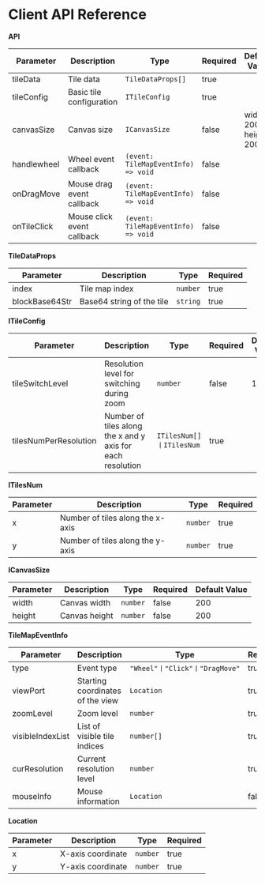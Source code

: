 # Client API Reference
**API**

| Parameter   | Description                | Type                                | Required | Default Value           |
| ----------- | -------------------------- | ----------------------------------- | -------- | ----------------------- |
| tileData    | Tile data                  | `TileDataProps[]`                   | true     |                         |
| tileConfig  | Basic tile configuration   | `ITileConfig`                       | true     |                         |
| canvasSize  | Canvas size                | `ICanvasSize`                       | false    | width: 200, height: 200 |
| handlewheel | Wheel event callback       | `(event: TileMapEventInfo) => void` | false    |                         |
| onDragMove  | Mouse drag event callback  | `(event: TileMapEventInfo) => void` | false    |                         |
| onTileClick | Mouse click event callback | `(event: TileMapEventInfo) => void` | false    |                         |

**TileDataProps**

| Parameter      | Description               | Type     | Required |
| -------------- | ------------------------- | -------- | -------- |
| index          | Tile map index            | `number` | true     |
| blockBase64Str | Base64 string of the tile | `string` | true     |

**ITileConfig**

| Parameter             | Description                                                | Type                     | Required | Default Value |
| --------------------- | ---------------------------------------------------------- | ------------------------ | -------- | ------------- |
| tileSwitchLevel       | Resolution level for switching during zoom                 | `number`                 | false    | 1             |
| tilesNumPerResolution | Number of tiles along the x and y axis for each resolution | `ITilesNum[]丨ITilesNum` | true     |               |

**ITilesNum**

| Parameter | Description                      | Type     | Required |
| --------- | -------------------------------- | -------- | -------- |
| x         | Number of tiles along the x-axis | `number` | true     |
| y         | Number of tiles along the y-axis | `number` | true     |

**ICanvasSize**

| Parameter | Description   | Type     | Required | Default Value |
| --------- | ------------- | -------- | -------- | ------------- |
| width     | Canvas width  | `number` | false    | 200           |
| height    | Canvas height | `number` | false    | 200           |

**TileMapEventInfo**

| Parameter        | Description                      | Type                           | Required |
| ---------------- | -------------------------------- | ------------------------------ | -------- |
| type             | Event type                       | `"Wheel"丨"Click"丨"DragMove"` | true     |
| viewPort         | Starting coordinates of the view | `Location`                     | true     |
| zoomLevel        | Zoom level                       | `number`                       | true     |
| visibleIndexList | List of visible tile indices     | `number[]`                     | true     |
| curResolution    | Current resolution level         | `number`                       | true     |
| mouseInfo        | Mouse information                | `Location`                     | false    |

**Location**

| Parameter | Description       | Type     | Required |
| --------- | ----------------- | -------- | -------- |
| x         | X-axis coordinate | `number` | true     |
| y         | Y-axis coordinate | `number` | true     |
